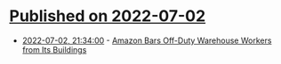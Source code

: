 # [Published on 2022-07-02](index.md)

* [2022-07-02, 21:34:00](https://slashdot.org/story/22/07/02/1751256/amazon-bars-off-duty-warehouse-workers-from-its-buildings?utm_source=rss1.0mainlinkanon&utm_medium=feed) - [Amazon Bars Off-Duty Warehouse Workers from Its Buildings](https://slashdot.org/story/22/07/02/1751256/amazon-bars-off-duty-warehouse-workers-from-its-buildings?utm_source=rss1.0mainlinkanon&utm_medium=feed)
